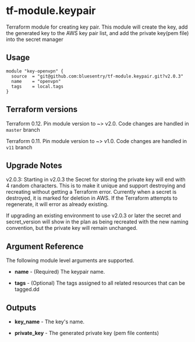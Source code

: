 # tf-module.keypair
Terraform module for creating key pair.  This module will create the key, add the generated key to the AWS key pair list, and add the private key(pem file) into the secret manager   

## Usage ##
```hcl-terraform
module "key-openvpn" {
  source  = "git@github.com:bluesentry/tf-module.keypair.git?v2.0.3"
  name    = "openvpn"
  tags    = local.tags
}
```

## Terraform versions ##
Terraform 0.12. Pin module version to ~> v2.0. Code changes are handled in `master` branch

Terraform 0.11. Pin module version to ~> v1.0. Code changes are handled in `v11` branch

## Upgrade Notes ##
v2.0.3:  Starting in v2.0.3 the Secret for storing the private key will end with 4 random characters.  This is to make it unique and support destroying and recreating without getting a Terraform error.  Currently when a secret is destroyed, it is marked for deletion in AWS.  If the Terraform attempts to regenerate, it will error as already existing.

If upgrading an existing environment to use v2.0.3 or later the secret and secret_version will show in the plan as being recreated with the new naming convention, but the private key will remain unchanged.

## Argument Reference ##
The following module level arguments are supported.

* **name** - (Required) The keypair name.

* **tags** - (Optional) The tags assigned to all related resources that can be tagged.dd


## Outputs ##

* **key_name** - The key's name.

* **private_key** - The generated private key (pem file contents)
